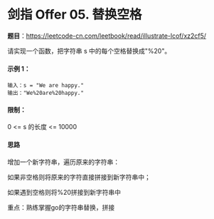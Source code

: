剑指 Offer 05. 替换空格
====

**题目**：https://leetcode-cn.com/leetbook/read/illustrate-lcof/xz2cf5/

请实现一个函数，把字符串 s 中的每个空格替换成"%20"。

#### 示例 1：
```
输入：s = "We are happy."
输出："We%20are%20happy."
```

#### 限制：
0 <= s 的长度 <= 10000

#### 思路
增加一个新字符串，遍历原来的字符串：

如果非空格则将原来的字符直接拼接到新字符串中；

如果遇到空格则将%20拼接到新字符串中

重点：熟练掌握go的字符串替换，拼接
